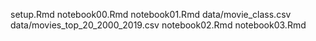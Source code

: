 setup.Rmd
notebook00.Rmd
notebook01.Rmd
data/movie_class.csv
data/movies_top_20_2000_2019.csv
notebook02.Rmd
notebook03.Rmd
